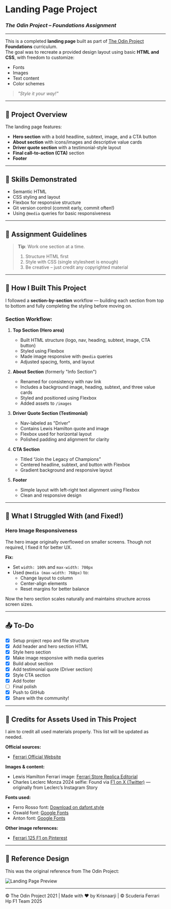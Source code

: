 # **Landing Page Project**  
### _The Odin Project – Foundations Assignment_

---

This is a completed **landing page** built as part of [The Odin Project](https://www.theodinproject.com/) **Foundations** curriculum.  
The goal was to recreate a provided design layout using basic **HTML and CSS**, with freedom to customize:

- Fonts  
- Images  
- Text content  
- Color schemes  

> _"Style it your way!"_

---

## 📄 **Project Overview**

The landing page features:

- **Hero section** with a bold headline, subtext, image, and a CTA button  
- **About section** with icons/images and descriptive value cards  
- **Driver quote section** with a testimonial-style layout  
- **Final call-to-action (CTA)** section  
- **Footer**

---

## 🧠 **Skills Demonstrated**

- Semantic HTML  
- CSS styling and layout  
- Flexbox for responsive structure  
- Git version control (commit early, commit often!)  
- Using `@media` queries for basic responsiveness  

---

## 📌 **Assignment Guidelines**

> **Tip**: Work one section at a time.  
> 1. Structure HTML first  
> 2. Style with CSS (single stylesheet is enough)  
> 3. Be creative – just credit any copyrighted material

---

## 🧱 **How I Built This Project**

I followed a **section-by-section** workflow — building each section from top to bottom and fully completing the styling before moving on.

### Section Workflow:

1. **Top Section (Hero area)**  
   - Built HTML structure (logo, nav, heading, subtext, image, CTA button)  
   - Styled using Flexbox  
   - Made image responsive with `@media` queries  
   - Adjusted spacing, fonts, and layout  

2. **About Section** (formerly "Info Section")  
   - Renamed for consistency with nav link  
   - Includes a background image, heading, subtext, and three value cards  
   - Styled and positioned using Flexbox  
   - Added assets to `/images`

3. **Driver Quote Section (Testimonial)**  
   - Nav-labeled as "Driver"  
   - Contains Lewis Hamilton quote and image  
   - Flexbox used for horizontal layout  
   - Polished padding and alignment for clarity  

4. **CTA Section**  
   - Titled “Join the Legacy of Champions”  
   - Centered headline, subtext, and button with Flexbox  
   - Gradient background and responsive layout  

5. **Footer**  
   - Simple layout with left-right text alignment using Flexbox  
   - Clean and responsive design

---

## 🤔 **What I Struggled With (and Fixed!)**

### Hero Image Responsiveness

The hero image originally overflowed on smaller screens. Though not required, I fixed it for better UX.

**Fix:**  
- Set `width: 100%` and `max-width: 700px`  
- Used `@media (max-width: 768px)` to:  
  - Change layout to column  
  - Center-align elements  
  - Reset margins for better balance

Now the hero section scales naturally and maintains structure across screen sizes.

---

## 📤 **To-Do**

- [x] Setup project repo and file structure  
- [x] Add header and hero section HTML  
- [x] Style hero section  
- [x] Make image responsive with media queries  
- [x] Build about section  
- [x] Add testimonial quote (Driver section)  
- [x] Style CTA section  
- [x] Add footer  
- [ ] Final polish  
- [x] Push to GitHub  
- [x] Share with the community!

---

## 🎨 **Credits for Assets Used in This Project**

I aim to credit all used materials properly. This list will be updated as needed.

**Official sources:**
- [Ferrari Official Website](https://www.ferrari.com/)

**Images & content:**
- Lewis Hamilton Ferrari image: [Ferrari Store Replica Editorial](https://store.ferrari.com/en-ae/editorial-replica-scuderia-ferrari)  
- Charles Leclerc Monza 2024 selfie: Found via [F1 on X (Twitter)](https://x.com/F1/status/1830260240056717534) — originally from Leclerc’s Instagram Story  

**Fonts used:**
- Ferro Rosso font: [Download on dafont.style](https://dafont.style/download/ferro-rosso-font.html)  
- Oswald font: [Google Fonts](https://fonts.google.com/specimen/Oswald?query=oswald)  
- Anton font: [Google Fonts](https://fonts.google.com/specimen/Anton)

**Other image references:**
- [Ferrari 125 F1 on Pinterest](https://id.pinterest.com/pin/18647785947355183/)

---

## 📸 **Reference Design**

This was the original reference from The Odin Project:

![Landing Page Preview](https://cdn.statically.io/gh/TheOdinProject/curriculum/81a5d553f4073e593d23a6ab00d50eef8620796d/foundations/html_css/project/imgs/01.png)

---

© The Odin Project 2021 | Made with ❤️ by Krisnaarji | © Scuderia Ferrari Hp F1 Team 2025
